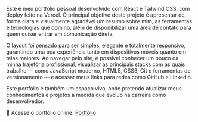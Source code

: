 Este é meu portfólio pessoal desenvolvido com React e Tailwind CSS, com deploy feito na Vercel. O principal objetivo deste projeto é apresentar de forma clara e visualmente agradável um resumo sobre mim, as ferramentas e tecnologias que domino, além de disponibilizar uma área de contato para quem quiser entrar em comunicação direta.

O layout foi pensado para ser simples, elegante e totalmente responsivo, garantindo uma boa experiência tanto em dispositivos móveis quanto em telas maiores. Ao navegar pelo site, é possível conhecer um pouco da minha trajetória profissional, visualizar as principais stacks com as quais trabalho — como JavaScript moderno, HTML5, CSS3, Git e ferramentas de versionamento — e acessar meus links para redes como GitHub e LinkedIn.

Este portfólio é também um espaço vivo, onde pretendo atualizar meus conhecimentos e projetos à medida que evoluo na carreira como desenvolvedor.

🔗 Acesse o portfólio online: [Portfólio](https://portifolio-silk-rho-98.vercel.app/)
